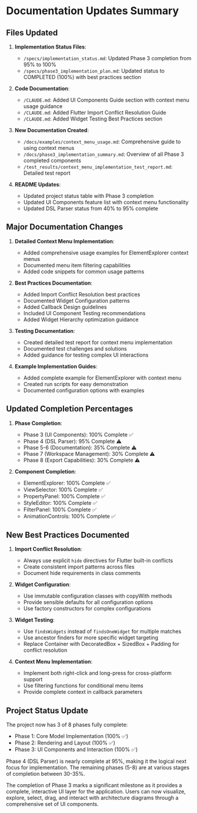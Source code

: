 # Documentation Updates Summary

## Files Updated

1. **Implementation Status Files**:
   - `/specs/implementation_status.md`: Updated Phase 3 completion from 95% to 100%
   - `/specs/phase3_implementation_plan.md`: Updated status to COMPLETED (100%) with best practices section

2. **Code Documentation**:
   - `/CLAUDE.md`: Added UI Components Guide section with context menu usage guidance
   - `/CLAUDE.md`: Added Flutter Import Conflict Resolution Guide
   - `/CLAUDE.md`: Added Widget Testing Best Practices section

3. **New Documentation Created**:
   - `/docs/examples/context_menu_usage.md`: Comprehensive guide to using context menus
   - `/docs/phase3_implementation_summary.md`: Overview of all Phase 3 completed components
   - `/test_results/context_menu_implementation_test_report.md`: Detailed test report

4. **README Updates**:
   - Updated project status table with Phase 3 completion
   - Updated UI Components feature list with context menu functionality
   - Updated DSL Parser status from 40% to 95% complete

## Major Documentation Changes

1. **Detailed Context Menu Implementation**:
   - Added comprehensive usage examples for ElementExplorer context menus
   - Documented menu item filtering capabilities
   - Added code snippets for common usage patterns

2. **Best Practices Documentation**:
   - Added Import Conflict Resolution best practices
   - Documented Widget Configuration patterns
   - Added Callback Design guidelines
   - Included UI Component Testing recommendations
   - Added Widget Hierarchy optimization guidance

3. **Testing Documentation**:
   - Created detailed test report for context menu implementation
   - Documented test challenges and solutions
   - Added guidance for testing complex UI interactions

4. **Example Implementation Guides**:
   - Added complete example for ElementExplorer with context menu
   - Created run scripts for easy demonstration
   - Documented configuration options with examples

## Updated Completion Percentages

1. **Phase Completion**:
   - Phase 3 (UI Components): 100% Complete ✅
   - Phase 4 (DSL Parser): 95% Complete ⚠️
   - Phase 5-6 (Documentation): 35% Complete ⚠️
   - Phase 7 (Workspace Management): 30% Complete ⚠️
   - Phase 8 (Export Capabilities): 30% Complete ⚠️

2. **Component Completion**:
   - ElementExplorer: 100% Complete ✅
   - ViewSelector: 100% Complete ✅
   - PropertyPanel: 100% Complete ✅
   - StyleEditor: 100% Complete ✅
   - FilterPanel: 100% Complete ✅
   - AnimationControls: 100% Complete ✅

## New Best Practices Documented

1. **Import Conflict Resolution**:
   - Always use explicit `hide` directives for Flutter built-in conflicts
   - Create consistent import patterns across files
   - Document hide requirements in class comments

2. **Widget Configuration**:
   - Use immutable configuration classes with copyWith methods
   - Provide sensible defaults for all configuration options
   - Use factory constructors for complex configurations

3. **Widget Testing**:
   - Use `findsWidgets` instead of `findsOneWidget` for multiple matches
   - Use ancestor finders for more specific widget targeting
   - Replace Container with DecoratedBox + SizedBox + Padding for conflict resolution

4. **Context Menu Implementation**:
   - Implement both right-click and long-press for cross-platform support
   - Use filtering functions for conditional menu items
   - Provide complete context in callback parameters

## Project Status Update

The project now has 3 of 8 phases fully complete:
- Phase 1: Core Model Implementation (100% ✅)
- Phase 2: Rendering and Layout (100% ✅)
- Phase 3: UI Components and Interaction (100% ✅)

Phase 4 (DSL Parser) is nearly complete at 95%, making it the logical next focus for implementation. The remaining phases (5-8) are at various stages of completion between 30-35%.

The completion of Phase 3 marks a significant milestone as it provides a complete, interactive UI layer for the application. Users can now visualize, explore, select, drag, and interact with architecture diagrams through a comprehensive set of UI components.